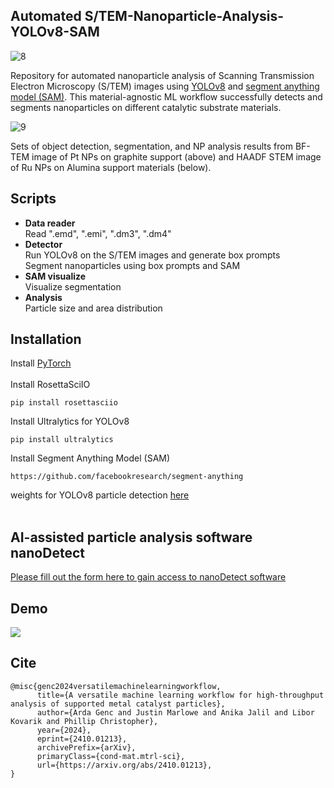 ## Automated S/TEM-Nanoparticle-Analysis-YOLOv8-SAM


![8](https://github.com/ArdaGen/STEM-Nanoparticle-Analysis-YOLOv8-SAM/blob/main/images/flow.svg)


Repository for automated nanoparticle analysis of Scanning Transmission Electron Microscopy (S/TEM) images using [YOLOv8](https://github.com/ultralytics/ultralytics) and [segment anything model (SAM)](https://github.com/facebookresearch/segment-anything).
This material-agnostic ML workflow successfully detects and segments nanoparticles on different catalytic substrate materials.

![9](https://github.com/ArdaGen/STEM-Automated-Nanoparticle-Analysis-YOLOv8-SAM/blob/main/images/results10.png)

Sets of object detection, segmentation, and NP analysis results from BF-TEM image of Pt NPs on graphite support (above) and HAADF STEM image of Ru NPs on Alumina support materials (below).


## Scripts
* **Data reader** <br>
  Read ".emd", ".emi", ".dm3", ".dm4"
* **Detector** <br>
  Run YOLOv8 on the S/TEM images and generate box prompts <br>
  Segment nanoparticles using box prompts and SAM
* **SAM visualize** <br>
  Visualize segmentation
* **Analysis** <br>
  Particle size and area distribution <br>


## Installation
Install [PyTorch](https://pytorch.org/get-started/locally/)
<br>
<br>
Install RosettaSciIO
```
pip install rosettasciio
```
Install Ultralytics for YOLOv8
```
pip install ultralytics
```
Install Segment Anything Model (SAM)
```
https://github.com/facebookresearch/segment-anything
```
weights for YOLOv8 particle detection [here](https://drive.google.com/drive/folders/1-ooqb_eBRD0WLau7fTwLcZzDW7jWfmDM?usp=sharing)
<br>
<br>
## AI-assisted particle analysis software nanoDetect
[Please fill out the form here to gain access to nanoDetect software](https://docs.google.com/forms/d/e/1FAIpQLScmBEpYrSrEPY_Y80fxzhahPQM6Qyug_sTkhP42lKNQTQ7Wmw/viewform?usp=header)

## Demo
![](https://github.com/ArdaGen/STEM-Automated-Nanoparticle-Analysis-YOLOv8-SAM/blob/main/images/nanoDetect_v2.2.gif)

## Cite
```
@misc{genc2024versatilemachinelearningworkflow,
      title={A versatile machine learning workflow for high-throughput analysis of supported metal catalyst particles}, 
      author={Arda Genc and Justin Marlowe and Anika Jalil and Libor Kovarik and Phillip Christopher},
      year={2024},
      eprint={2410.01213},
      archivePrefix={arXiv},
      primaryClass={cond-mat.mtrl-sci},
      url={https://arxiv.org/abs/2410.01213}, 
}

```




